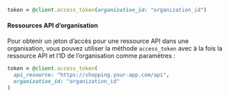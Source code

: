 ```ruby
token = @client.access_token(organization_id: "organization_id")
```

#### Ressources API d’organisation

Pour obtenir un jeton d’accès pour une ressource API dans une organisation, vous pouvez utiliser la méthode `access_token` avec à la fois la ressource API et l’ID de l’organisation comme paramètres :

```ruby
token = @client.access_token(
  api_resource: "https://shopping.your-app.com/api",
  organization_id: "organization_id"
)
```

